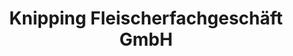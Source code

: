 ---
title: "Knipping Fleischerfachgeschäft GmbH"
url: /beverungen/knipping-fleischerfachgeschaeft-gmbh/
shop: Metzgerei
---